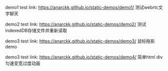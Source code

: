 demo1 test link: https://anarckk.github.io/static-demos/demo1/   测试webrtc文字聊天

demo2 test link: https://anarckk.github.io/static-demos/demo2/   测试indexedDB存储文件并重新读取

demo3 test link: https://anarckk.github.io/static-demos/demo3/   鼠标拖影demo

demo3 test link: https://anarckk.github.io/static-demos/demo4/   简单html div匀速变宽过度动画
